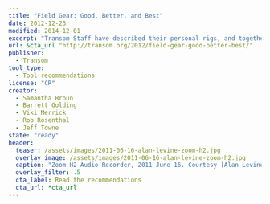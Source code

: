 ```yaml
---
title: "Field Gear: Good, Better, and Best"
date: 2012-12-23
modified: 2014-12-01
excerpt: "Transom Staff have described their personal rigs, and together, they compiled their assessments into dollar-determined good, better, best-ness. There are links to our in-depth reviews and to actually buy the stuff, or at least put it in your Cart and dream."
url: &cta_url "http://transom.org/2012/field-gear-good-better-best/"
publisher:
  - Transom
tool_type:
  - Tool recommendations
license: "CR"
creator:
  - Samantha Broun
  - Barrett Golding
  - Viki Merrick
  - Rob Rosenthal
  - Jeff Towne
state: "ready"
header:
  teaser: /assets/images/2011-06-16-alan-levine-zoom-h2.jpg
  overlay_image: /assets/images/2011-06-16-alan-levine-zoom-h2.jpg
  caption: "Zoom H2 Audio Recorder, 2011 June 16. Courtesy [Alan Levine/Flickr](https://www.flickr.com/photos/cogdog/5841058123/) ([CC BY](https://creativecommons.org/licenses/by/2.0/))."
  overlay_filter: .5
  cta_label: Read the recommendations
  cta_url: *cta_url
---
```

